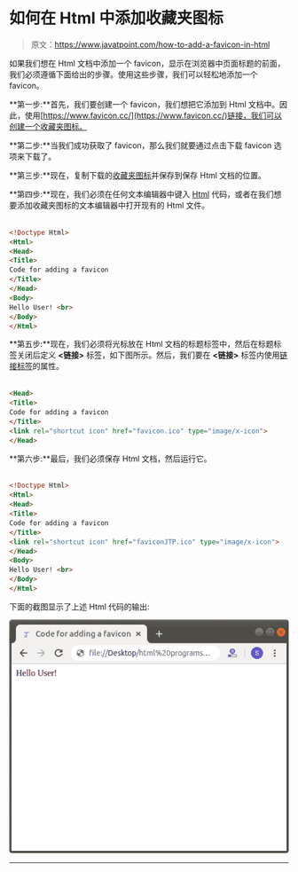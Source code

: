 # 如何在 Html 中添加收藏夹图标

> 原文：<https://www.javatpoint.com/how-to-add-a-favicon-in-html>

如果我们想在 Html 文档中添加一个 favicon，显示在浏览器中页面标题的前面，我们必须遵循下面给出的步骤。使用这些步骤，我们可以轻松地添加一个 favicon。

**第一步:**首先，我们要创建一个 favicon，我们想把它添加到 Html 文档中。因此，使用[https://www.favicon.cc/](https://www.favicon.cc/)链接，我们可以创建一个收藏夹图标。

**第二步:**当我们成功获取了 favicon，那么我们就要通过点击下载 favicon 选项来下载了。

**第三步:**现在，复制下载的[收藏夹图标](https://www.javatpoint.com/html-favicon)并保存到保存 Html 文档的位置。

**第四步:**现在，我们必须在任何文本编辑器中键入 [Html](https://www.javatpoint.com/html-tutorial) 代码，或者在我们想要添加收藏夹图标的文本编辑器中打开现有的 Html 文件。

```html

<!Doctype Html>
<Html>   
<Head>    
<Title>   
Code for adding a favicon
</Title>
</Head>
<Body> 
Hello User! <br>
</Body>
</Html>

```

**第五步:**现在，我们必须将光标放在 Html 文档的标题标签中，然后在标题标签关闭后定义 **<链接>** 标签，如下图所示。然后，我们要在 **<链接>** 标签内使用[链接标签](https://www.javatpoint.com/html-link-tag)的属性。

```html

<Head>    
<Title>   
Code for adding a favicon
</Title>
<link rel="shortcut icon" href="favicon.ico" type="image/x-icon">
</Head>

```

**第六步:**最后，我们必须保存 Html 文档，然后运行它。

```html

<!Doctype Html>
<Html>   
<Head>    
<Title>   
Code for adding a favicon
</Title>
<link rel="shortcut icon" href="faviconJTP.ico" type="image/x-icon">
</Head>
<Body> 
Hello User! <br>
</Body>
</Html>

```

下面的截图显示了上述 Html 代码的输出:

![How to Add a Favicon in Html](img/90a7e53129bb1954154b1a5de471efbe.png)

* * *